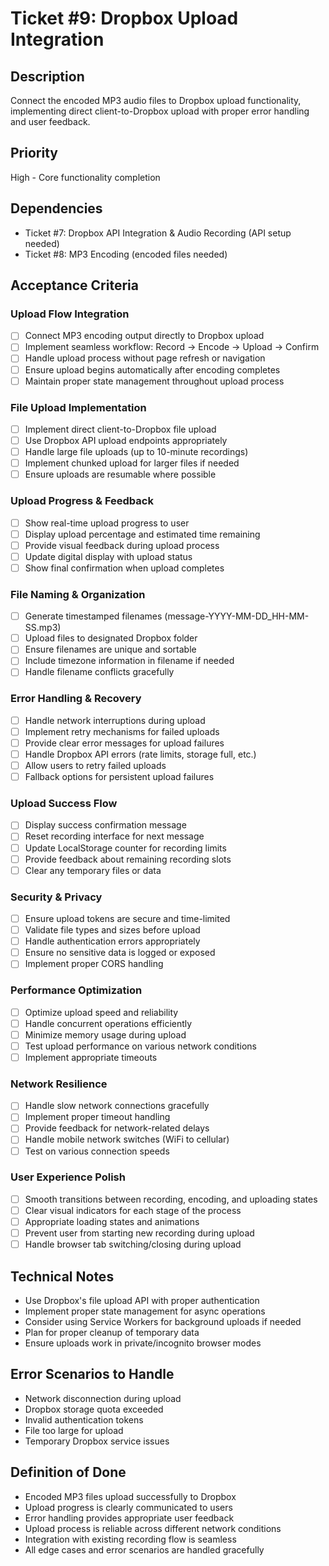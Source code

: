 # Ticket #9: Dropbox Upload Integration

## Description

Connect the encoded MP3 audio files to Dropbox upload functionality, implementing direct client-to-Dropbox upload with proper error handling and user feedback.

## Priority

High - Core functionality completion

## Dependencies

- Ticket #7: Dropbox API Integration & Audio Recording (API setup needed)
- Ticket #8: MP3 Encoding (encoded files needed)

## Acceptance Criteria

### Upload Flow Integration

- [ ] Connect MP3 encoding output directly to Dropbox upload
- [ ] Implement seamless workflow: Record → Encode → Upload → Confirm
- [ ] Handle upload process without page refresh or navigation
- [ ] Ensure upload begins automatically after encoding completes
- [ ] Maintain proper state management throughout upload process

### File Upload Implementation

- [ ] Implement direct client-to-Dropbox file upload
- [ ] Use Dropbox API upload endpoints appropriately
- [ ] Handle large file uploads (up to 10-minute recordings)
- [ ] Implement chunked upload for larger files if needed
- [ ] Ensure uploads are resumable where possible

### Upload Progress & Feedback

- [ ] Show real-time upload progress to user
- [ ] Display upload percentage and estimated time remaining
- [ ] Provide visual feedback during upload process
- [ ] Update digital display with upload status
- [ ] Show final confirmation when upload completes

### File Naming & Organization

- [ ] Generate timestamped filenames (message-YYYY-MM-DD_HH-MM-SS.mp3)
- [ ] Upload files to designated Dropbox folder
- [ ] Ensure filenames are unique and sortable
- [ ] Include timezone information in filename if needed
- [ ] Handle filename conflicts gracefully

### Error Handling & Recovery

- [ ] Handle network interruptions during upload
- [ ] Implement retry mechanisms for failed uploads
- [ ] Provide clear error messages for upload failures
- [ ] Handle Dropbox API errors (rate limits, storage full, etc.)
- [ ] Allow users to retry failed uploads
- [ ] Fallback options for persistent upload failures

### Upload Success Flow

- [ ] Display success confirmation message
- [ ] Reset recording interface for next message
- [ ] Update LocalStorage counter for recording limits
- [ ] Provide feedback about remaining recording slots
- [ ] Clear any temporary files or data

### Security & Privacy

- [ ] Ensure upload tokens are secure and time-limited
- [ ] Validate file types and sizes before upload
- [ ] Handle authentication errors appropriately
- [ ] Ensure no sensitive data is logged or exposed
- [ ] Implement proper CORS handling

### Performance Optimization

- [ ] Optimize upload speed and reliability
- [ ] Handle concurrent operations efficiently
- [ ] Minimize memory usage during upload
- [ ] Test upload performance on various network conditions
- [ ] Implement appropriate timeouts

### Network Resilience

- [ ] Handle slow network connections gracefully
- [ ] Implement proper timeout handling
- [ ] Provide feedback for network-related delays
- [ ] Handle mobile network switches (WiFi to cellular)
- [ ] Test on various connection speeds

### User Experience Polish

- [ ] Smooth transitions between recording, encoding, and uploading states
- [ ] Clear visual indicators for each stage of the process
- [ ] Appropriate loading states and animations
- [ ] Prevent user from starting new recording during upload
- [ ] Handle browser tab switching/closing during upload

## Technical Notes

- Use Dropbox's file upload API with proper authentication
- Implement proper state management for async operations
- Consider using Service Workers for background uploads if needed
- Plan for proper cleanup of temporary data
- Ensure uploads work in private/incognito browser modes

## Error Scenarios to Handle

- Network disconnection during upload
- Dropbox storage quota exceeded
- Invalid authentication tokens
- File too large for upload
- Temporary Dropbox service issues

## Definition of Done

- Encoded MP3 files upload successfully to Dropbox
- Upload progress is clearly communicated to users
- Error handling provides appropriate user feedback
- Upload process is reliable across different network conditions
- Integration with existing recording flow is seamless
- All edge cases and error scenarios are handled gracefully
